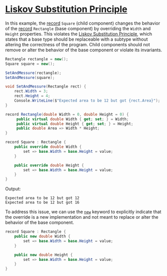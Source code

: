 # [Liskov Substitution Principle](https://en.wikipedia.org/wiki/Liskov_substitution_principle)

In this example, the [record](https://learn.microsoft.com/en-us/dotnet/csharp/language-reference/builtin-types/record) `Square` (child component) changes the behavior of the [record](https://learn.microsoft.com/en-us/dotnet/csharp/language-reference/builtin-types/record) `Rectangle` (base component) by overriding the `Width` and `Height` properties. This violates the [Liskov Substitution Principle](https://en.wikipedia.org/wiki/Liskov_substitution_principle), which states that a base type should be replaceable with a subtype without altering the correctness of the program. Child components should not remove or alter the behavior of the base component or violate its invariants.

```csharp
Rectangle rectangle = new();
Square square = new();

SetAndMessure(rectangle);
SetAndMessure(square);

void SetAndMessure(Rectangle rect) {
	rect.Width = 3;
	rect.Height = 4;
	Console.WriteLine($"Expected area to be 12 but got {rect.Area}");
}

record Rectangle(double Width = 0, double Height = 0) {
     public virtual double Width { get; set; } = Width;
     public virtual double Height { get; set; } = Height;
     public double Area => Width * Height;
}

record Square : Rectangle {
    public override double Width { 
        set => base.Width = base.Height = value;
    }

    public override double Height {
        set => base.Width = base.Height = value;
    }
}
```

Output:

```
Expected area to be 12 but got 12
Expected area to be 12 but got 16
```

To address this issue, we can use the [`new`](https://learn.microsoft.com/en-us/dotnet/csharp/language-reference/keywords/new) keyword to explicitly indicate that the override is a new implementation and not meant to replace or alter the behavior of the base component.

```csharp
record Square : Rectangle {
    public new double Width { 
        set => base.Width = base.Height = value;
    }

    public new double Height {
        set => base.Width = base.Height = value;
    }
}
```